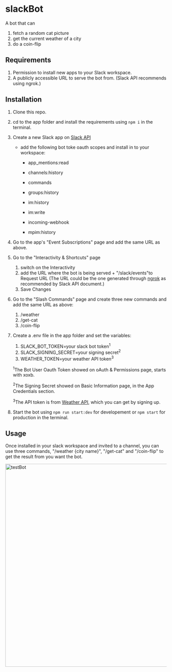 

# slackBot



A bot that can 

1. fetch a random cat picture 
2. get the current weather of a city
3. do a coin-flip

## Requirements

1. Permission to install new apps to your Slack workspace.
2. A publicly accessible URL to serve the bot from. (Slack API recommends using ngrok.)

## Installation

1. Clone this repo.

2. cd to the app folder and install the requirements using `npm i` in the terminal.

3. Create a new Slack app on [Slack API](https://api.slack.com/)

   - add the following bot toke oauth scopes and install in to your workspace:

     * app_mentions:read

     * channels:history

     * commands

     * groups:history

     * im:history

     * im:write

     * incoming-webhook

     * mpim:history

4. Go to the app's "Event Subscriptions" page and add the same URL as above. 

5. Go to the "Interactivity & Shortcuts" page

   1.  switch on the Interactivity
   2. add the URL where the bot is being served + "/slack/events"to Request URL (The URL could be the one generated through [ngrok](https://ngrok.com/) as recommended by Slack API document.) 
   3. Save Changes

6. Go to the "Slash Commands" page and create three new commands and add the same URL as above:

   1. /weather
   2. /get-cat
   3. /coin-flip

7. Create a .env file in the app folder and set the variables:

   1. SLACK_BOT_TOKEN=your slack bot token<sup>1</sup>
   2. SLACK_SIGNING_SECRET=your signing secret<sup>2</sup>
   3. WEATHER_TOKEN=your weather API token<sup>3</sup>

   <sup>1</sup>The Bot User Oauth Token showed on oAuth & Permissions page, starts with xoxb.

   <sup>2</sup>The Signing Secret showed on Basic Information page, in the App Credentials section.

   <sup>3</sup>The API token is from [Weather API](https://openweathermap.org/api), which you can get by signing up.

8. Start the bot using `npm run start:dev` for developement or `npm start` for production in the terminal.

## Usage

Once installed in your slack workspace and invited to a channel, you can use three commands, "/weather {city name}", "/get-cat" and "/coin-flip" to get the result from you want the bot.

<img src="https://live.staticflickr.com/65535/51484831325_6e6dd0357a_o.gif" width="640" height="633" alt="testBot">
